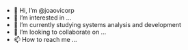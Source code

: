 - 👋 Hi, I’m @joaovicorp
- 👀 I’m interested in ...
- 🌱 I’m currently studying systems analysis and development
- 💞️ I’m looking to collaborate on ...
- 📫 How to reach me ...

<!---
joaovicorp/joaovicorp is a ✨ special ✨ repository because its `README.md` (this file) appears on your GitHub profile.
You can click the Preview link to take a look at your changes.
--->
